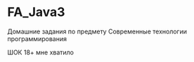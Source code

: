 # FA_Java3
Домашние задания по предмету Современные технологии программирования

ШОК 18+ мне хватило
